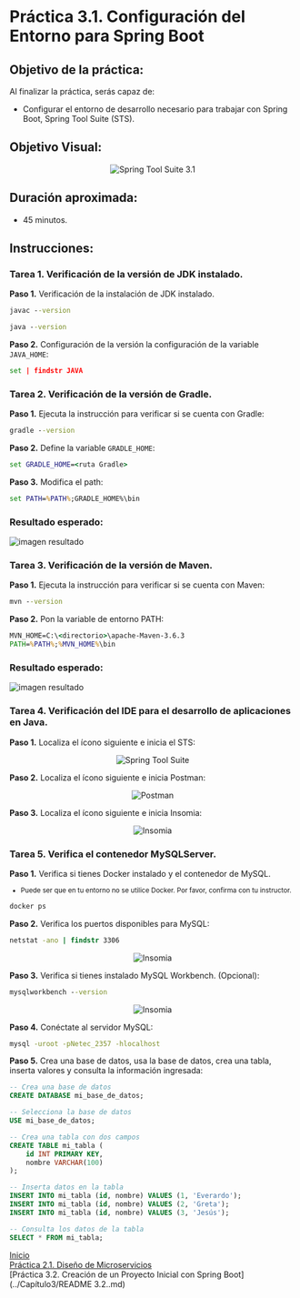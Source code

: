 # Práctica 3.1. Configuración del Entorno para Spring Boot 

## Objetivo de la práctica:
Al finalizar la práctica, serás capaz de:
- Configurar el entorno de desarrollo necesario para trabajar con Spring Boot, Spring Tool Suite (STS).

## Objetivo Visual:

<div style="text-align: center;">
    <img src="../images/ro1.png" alt="Spring Tool Suite 3.1">
</div>


## Duración aproximada:
- 45 minutos.


## Instrucciones: 

### Tarea 1. Verificación de la versión de JDK instalado.
**Paso 1.** Verificación de la instalación de JDK instalado.<br>
```cmd
javac --version
```
```cmd
java --version
```
**Paso 2.** Configuración de la versión la configuración de la variable `JAVA_HOME`:
```cmd
set | findstr JAVA  
```
 
### Tarea 2. Verificación de la versión de Gradle.

**Paso 1.** Ejecuta la instrucción para verificar si se cuenta con Gradle:
```cmd
gradle --version
```

**Paso 2.** Define la variable `GRADLE_HOME`:
```cmd
set GRADLE_HOME=<ruta Gradle>
```

**Paso 3.** Modifica el path:
```cmd
set PATH=%PATH%;GRADLE_HOME%\bin
```

### Resultado esperado:

![imagen resultado](../images/img1_gradle.png)


### Tarea 3. Verificación de la versión de Maven.

**Paso 1.** Ejecuta la instrucción para verificar si se cuenta con Maven:
```cmd
mvn --version
```

**Paso 2.** Pon la variable de entorno PATH:
```cmd
MVN_HOME=C:\<directorio>\apache-Maven-3.6.3
PATH=%PATH%;%MVN_HOME%\bin
```

### Resultado esperado:

![imagen resultado](../images/img2_maven.png)


### Tarea 4. Verificación del IDE para el desarrollo de aplicaciones en Java.

**Paso 1.** Localiza el ícono siguiente e inicia el STS:

<div style="text-align: center;">
    <img src="../images/img3_sts.png" alt="Spring Tool Suite">
</div>

**Paso 2.** Localiza el ícono siguiente e inicia Postman:

<div style="text-align: center;">
    <img src="../images/img4_postman.png" alt="Postman">
</div>

**Paso 3.** Localiza el ícono siguiente e inicia Insomia:

<div style="text-align: center;">
    <img src="../images/img5_insomia.png" alt="Insomia">
</div>


### Tarea 5. Verifica el contenedor MySQLServer.

**Paso 1.** Verifica si tienes Docker instalado y el contenedor de MySQL.<br/>
<small>
* Puede ser que en tu entorno no se utilice Docker. Por favor, confirma con tu instructor.
</small>

```cmd
docker ps
```

**Paso 2.** Verifica los puertos disponibles para MySQL:

```cmd
netstat -ano | findstr 3306
```

<div style="text-align: center;">
    <img src="../images/img6_mysql.png" alt="Insomia">
</div>

**Paso 3.** Verifica si tienes instalado MySQL Workbench. (Opcional):

```cmd
mysqlworkbench --version
```

<div style="text-align: center;">
    <img src="../images/img7_mysqlwb.png" alt="Insomia">
</div>

**Paso 4.** Conéctate al servidor MySQL:

```cmd
mysql -uroot -pNetec_2357 -hlocalhost
```

**Paso 5.** Crea una base de datos, usa la base de datos, crea una tabla, inserta valores y consulta la información ingresada:

```sql
-- Crea una base de datos
CREATE DATABASE mi_base_de_datos;

-- Selecciona la base de datos
USE mi_base_de_datos;

-- Crea una tabla con dos campos
CREATE TABLE mi_tabla (
    id INT PRIMARY KEY,
    nombre VARCHAR(100)
);

-- Inserta datos en la tabla
INSERT INTO mi_tabla (id, nombre) VALUES (1, 'Everardo');
INSERT INTO mi_tabla (id, nombre) VALUES (2, 'Greta');
INSERT INTO mi_tabla (id, nombre) VALUES (3, 'Jesús');

-- Consulta los datos de la tabla
SELECT * FROM mi_tabla;
```
[Inicio](../README.md)<br>
[Práctica 2.1. Diseño de Microservicios](../Capítulo2/README.md)<br>
[Práctica 3.2. Creación de un Proyecto Inicial con Spring Boot](../Capítulo3/README 3.2..md)<br>
